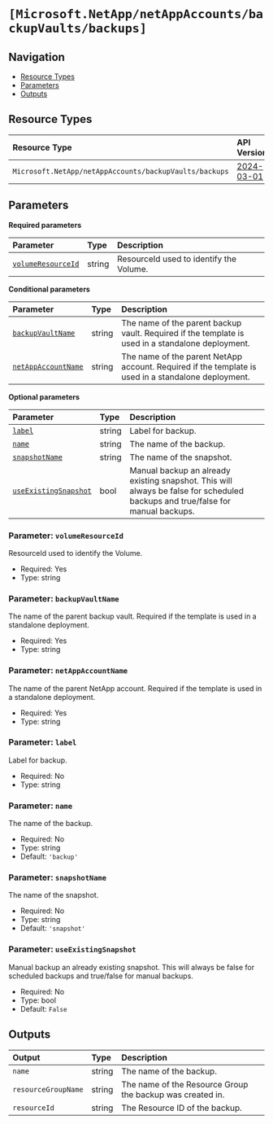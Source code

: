 #  `[Microsoft.NetApp/netAppAccounts/backupVaults/backups]`


## Navigation

- [Resource Types](#Resource-Types)
- [Parameters](#Parameters)
- [Outputs](#Outputs)

## Resource Types

| Resource Type | API Version |
| :-- | :-- |
| `Microsoft.NetApp/netAppAccounts/backupVaults/backups` | [2024-03-01](https://learn.microsoft.com/en-us/azure/templates/Microsoft.NetApp/2024-03-01/netAppAccounts/backupVaults/backups) |

## Parameters

**Required parameters**

| Parameter | Type | Description |
| :-- | :-- | :-- |
| [`volumeResourceId`](#parameter-volumeresourceid) | string | ResourceId used to identify the Volume. |

**Conditional parameters**

| Parameter | Type | Description |
| :-- | :-- | :-- |
| [`backupVaultName`](#parameter-backupvaultname) | string | The name of the parent backup vault. Required if the template is used in a standalone deployment. |
| [`netAppAccountName`](#parameter-netappaccountname) | string | The name of the parent NetApp account. Required if the template is used in a standalone deployment. |

**Optional parameters**

| Parameter | Type | Description |
| :-- | :-- | :-- |
| [`label`](#parameter-label) | string | Label for backup. |
| [`name`](#parameter-name) | string | The name of the backup. |
| [`snapshotName`](#parameter-snapshotname) | string | The name of the snapshot. |
| [`useExistingSnapshot`](#parameter-useexistingsnapshot) | bool | Manual backup an already existing snapshot. This will always be false for scheduled backups and true/false for manual backups. |

### Parameter: `volumeResourceId`

ResourceId used to identify the Volume.

- Required: Yes
- Type: string

### Parameter: `backupVaultName`

The name of the parent backup vault. Required if the template is used in a standalone deployment.

- Required: Yes
- Type: string

### Parameter: `netAppAccountName`

The name of the parent NetApp account. Required if the template is used in a standalone deployment.

- Required: Yes
- Type: string

### Parameter: `label`

Label for backup.

- Required: No
- Type: string

### Parameter: `name`

The name of the backup.

- Required: No
- Type: string
- Default: `'backup'`

### Parameter: `snapshotName`

The name of the snapshot.

- Required: No
- Type: string
- Default: `'snapshot'`

### Parameter: `useExistingSnapshot`

Manual backup an already existing snapshot. This will always be false for scheduled backups and true/false for manual backups.

- Required: No
- Type: bool
- Default: `False`

## Outputs

| Output | Type | Description |
| :-- | :-- | :-- |
| `name` | string | The name of the backup. |
| `resourceGroupName` | string | The name of the Resource Group the backup was created in. |
| `resourceId` | string | The Resource ID of the backup. |
